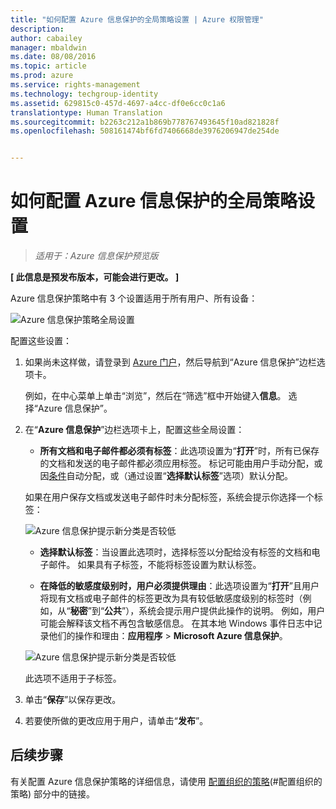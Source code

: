 ```yaml
---
title: "如何配置 Azure 信息保护的全局策略设置 | Azure 权限管理"
description: 
author: cabailey
manager: mbaldwin
ms.date: 08/08/2016
ms.topic: article
ms.prod: azure
ms.service: rights-management
ms.technology: techgroup-identity
ms.assetid: 629815c0-457d-4697-a4cc-df0e6cc0c1a6
translationtype: Human Translation
ms.sourcegitcommit: b2263c212a1b869b778767493645f10ad821828f
ms.openlocfilehash: 508161474bf6fd7406668de3976206947de254de


---
```


# 如何配置 Azure 信息保护的全局策略设置

>*适用于：Azure 信息保护预览版*

**[ 此信息是预发布版本，可能会进行更改。 ]**

Azure 信息保护策略中有 3 个设置适用于所有用户、所有设备：

![Azure 信息保护策略全局设置](../media/info-protect-policy-settings.png)


配置这些设置：

1. 如果尚未这样做，请登录到 [Azure 门户](https://portal.azure.com)，然后导航到“Azure 信息保护”边栏选项卡。 
    
    例如，在中心菜单上单击“浏览”，然后在“筛选”框中开始键入**信息**。 选择“Azure 信息保护”。

2. 在“**Azure 信息保护**”边栏选项卡上，配置这些全局设置：

    - **所有文档和电子邮件都必须有标签**：此选项设置为“**打开**”时，所有已保存的文档和发送的电子邮件都必须应用标签。 标记可能由用户手动分配，或因[条件](configure-policy-classification.md)自动分配，或（通过设置“**选择默认标签**”选项）默认分配。 

    如果在用户保存文档或发送电子邮件时未分配标签，系统会提示你选择一个标签：

    ![Azure 信息保护提示新分类是否较低](../media/info-protect-enforce-label.png)

    - **选择默认标签**：当设置此选项时，选择标签以分配给没有标签的文档和电子邮件。 如果具有子标签，不能将标签设置为默认标签。 

    - **在降低的敏感度级别时，用户必须提供理由**：此选项设置为“**打开**”且用户将现有文档或电子邮件的标签更改为具有较低敏感度级别的标签时（例如，从“**秘密**”到“**公共**”），系统会提示用户提供此操作的说明。 例如，用户可能会解释该文档不再包含敏感信息。 在其本地 Windows 事件日志中记录他们的操作和理由：**应用程序** > **Microsoft Azure 信息保护**。  

    ![Azure 信息保护提示新分类是否较低](../media/info-protect-lower-justification.png)

    此选项不适用于子标签。

3. 单击“**保存**”以保存更改。

4. 若要使所做的更改应用于用户，请单击“**发布**”。

## 后续步骤

有关配置 Azure 信息保护策略的详细信息，请使用 [配置组织的策略](configure-policy.md#configuring-your-organization-s-policy)(#配置组织的策略) 部分中的链接。  












<!--HONumber=Aug16_HO2-->



